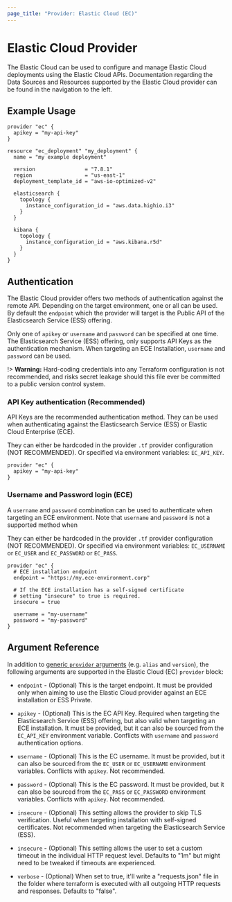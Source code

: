 ```yaml
---
page_title: "Provider: Elastic Cloud (EC)"
---
```


# Elastic Cloud Provider

The Elastic Cloud can be used to configure and manage Elastic Cloud deployments using the Elastic Cloud
APIs. Documentation regarding the Data Sources and Resources supported by the Elastic Cloud provider can be found in the navigation to the left.

## Example Usage


```hcl
provider "ec" {
  apikey = "my-api-key"
}

resource "ec_deployment" "my_deployment" {
  name = "my example deployment"

  version                = "7.8.1"
  region                 = "us-east-1"
  deployment_template_id = "aws-io-optimized-v2"

  elasticsearch {
    topology {
      instance_configuration_id = "aws.data.highio.i3"
    }
  }

  kibana {
    topology {
      instance_configuration_id = "aws.kibana.r5d"
    }
  }
}
```

## Authentication

The Elastic Cloud provider offers two methods of authentication against the remote API. Depending on the target environment, one or all can be used. By default the `endpoint` which the provider will target is the Public API of the Elasticsearch Service (ESS) offering.

Only one of `apikey` or `username` and `password`  can be specified at one time. The Elasticsearch Service (ESS) offering, only supports API Keys as the authentication mechanism. When targeting an ECE
Installation, `username` and `password` can be used.

!> **Warning:** Hard-coding credentials into any Terraform configuration is not
recommended, and risks secret leakage should this file ever be committed to a
public version control system.

### API Key authentication (Recommended)

API Keys are the recommended authentication method. They can be used when authenticating against the Elasticsearch Service (ESS) or Elastic Cloud Enterprise (ECE).

They can either be hardcoded in the provider `.tf` provider configuration (NOT RECOMMENDED). Or specified via environment variables: `EC_API_KEY`.

```hcl
provider "ec" {
  apikey = "my-api-key"
}
```

### Username and Password login (ECE)

A `username` and `password` combination can be used to authenticate when targeting an ECE environment. 
Note that `username` and `password` is not a supported method when 

They can either be hardcoded in the provider `.tf` provider configuration (NOT RECOMMENDED). Or specified via environment variables: `EC_USERNAME` or `EC_USER` and `EC_PASSWORD` or `EC_PASS`.

```hcl
provider "ec" {
  # ECE installation endpoint
  endpoint = "https://my.ece-environment.corp"

  # If the ECE installation has a self-signed certificate
  # setting "insecure" to true is required.
  insecure = true

  username = "my-username"
  password = "my-password"
}
```

## Argument Reference

In addition to [generic `provider` arguments](https://www.terraform.io/docs/configuration/providers.html)
(e.g. `alias` and `version`), the following arguments are supported in the Elastic Cloud (EC) `provider` block:

* `endpoint` - (Optional) This is the target endpoint. It must be provided only when
  aiming to use the Elastic Cloud provider against an ECE installation or ESS Private.

* `apikey` - (Optional) This is the EC API Key. Required when targeting the Elasticsearch
  Service (ESS) offering, but also valid when targeting an ECE installation. It must be
  provided, but it can also be sourced from the `EC_API_KEY` environment variable.
  Conflicts with `username` and `password` authentication options.

* `username` - (Optional) This is the EC username. It must be provided, but it can also
  be sourced from the `EC_USER` or `EC_USERNAME` environment variables. Conflicts with
  `apikey`. Not recommended.

* `password` - (Optional) This is the EC password. It must be provided, but it can also
  be sourced from the `EC_PASS` or `EC_PASSWORD` environment variables. Conflicts with 
  `apikey`. Not recommended.

* `insecure` - (Optional) This setting allows the provider to skip TLS verification.
  Useful when targeting installation with self-signed certificates. Not recommended when
  targeting the Elasticsearch Service (ESS).

* `insecure` - (Optional) This setting allows the user to set a custom timeout in the
  individual HTTP request level. Defaults to "1m" but might need to be tweaked if timeouts
  are experienced.

* `verbose` - (Optional) When set to true, it'll write a "requests.json" file in the folder
  where terraform is executed with all outgoing HTTP requests and responses. Defaults to "false".
